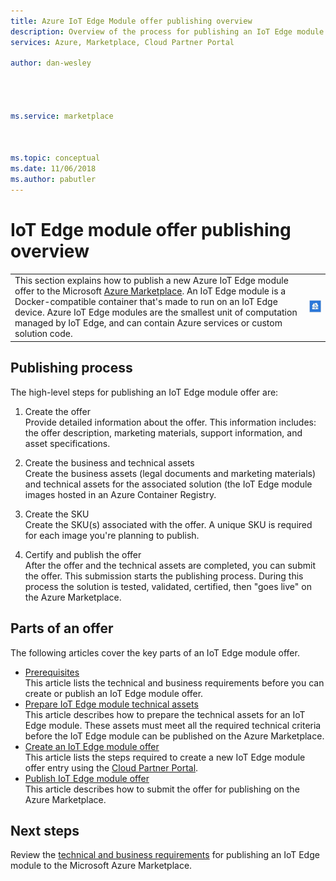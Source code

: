 ```yaml
---
title: Azure IoT Edge Module offer publishing overview 
description: Overview of the process for publishing an IoT Edge module offer on Azure Marketplace.
services: Azure, Marketplace, Cloud Partner Portal

author: dan-wesley




ms.service: marketplace



ms.topic: conceptual
ms.date: 11/06/2018
ms.author: pabutler
---
```


# IoT Edge module offer publishing overview

<table> <tr> <td>This section explains how to publish a new Azure IoT Edge module offer to the Microsoft <a href="https://azuremarketplace.microsoft.com">Azure Marketplace</a>. An IoT Edge module is a Docker-compatible container that's made to run on an IoT Edge device. Azure IoT Edge modules are the smallest unit of computation managed by IoT Edge, and can contain Azure services or custom solution code. </td> <td><img src="./media/iotedge-icon1.png"  alt="Azure IoT Edge module icon" /></td> </tr> </table>

## Publishing process

The high-level steps for publishing an IoT Edge module offer are:

1. Create the offer<br> Provide detailed information about the offer. This information includes:  the offer description, marketing materials, support information, and asset specifications.

2. Create the business and technical assets<br> Create the business assets (legal documents and marketing materials) and technical assets for the associated solution (the IoT Edge module images hosted in an Azure Container Registry.

3. Create the SKU<br> Create the SKU(s) associated with the offer. A unique SKU is required for each image you're planning to publish.

4. Certify and publish the offer <br>After the offer and the technical assets are completed, you can submit the offer. This submission starts the publishing process. During this process the solution is tested, validated, certified, then "goes live" on the Azure Marketplace.

## Parts of an offer

The following articles cover the key parts of an IoT Edge module offer.

- [Prerequisites](./cpp-prerequisites.md) <br>This article lists the technical and business requirements before you can create or publish an IoT Edge module offer.
- [Prepare IoT Edge module technical assets](./cpp-create-technical-assets.md) <br>This article describes how to prepare the technical assets for an IoT Edge module. These assets must meet all the required technical criteria before the IoT Edge module can be published on the Azure Marketplace.
- [Create an IoT Edge module offer](./cpp-create-offer.md) <br>This article lists the steps required to create a new IoT Edge module offer entry using the [Cloud Partner Portal](https://cloudpartner.azure.com).
- [Publish IoT Edge module offer](./cpp-publish-offer.md)<br> This article describes how to submit the offer for publishing on the Azure Marketplace.

## Next steps

Review the [technical and business requirements](./cpp-prerequisites.md) for publishing an IoT Edge module to the Microsoft Azure Marketplace.
